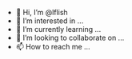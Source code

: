 - 👋 Hi, I’m @lflish
- 👀 I’m interested in ...
- 🌱 I’m currently learning ...
- 💞️ I’m looking to collaborate on ...
- 📫 How to reach me ...

<!---
lflish/lflish is a ✨ special ✨ repository because its `README.md` (this file) appears on your GitHub profile.
You can click the Preview link to take a look at your changes.
--->
